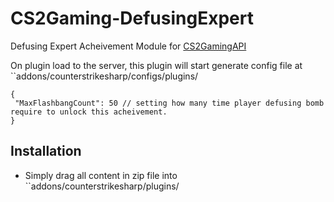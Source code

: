 # CS2Gaming-DefusingExpert
 Defusing Expert Acheivement Module for [CS2GamingAPI](https://github.com/oylsister/CS2GamingAPI/)

 On plugin load to the server, this plugin will start generate config file at ``addons/counterstrikesharp/configs/plugins/
 ```jsonc
{
  "MaxFlashbangCount": 50 // setting how many time player defusing bomb require to unlock this acheivement.
}
 ```

## Installation
- Simply drag all content in zip file into ``addons/counterstrikesharp/plugins/
